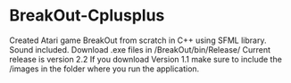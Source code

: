 # BreakOut-Cplusplus
Created Atari game BreakOut from scratch in C++ using SFML library. Sound included.
Download .exe files in /BreakOut/bin/Release/
Current release is version 2.2
If you download Version 1.1 make sure to include the /images in the folder where you run the application.
